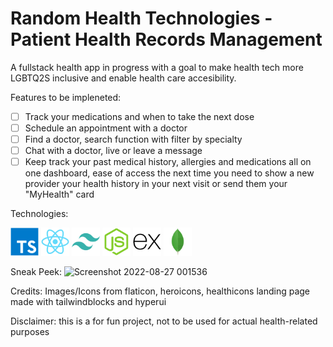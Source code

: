 # Random Health Technologies - Patient Health Records Management 
A fullstack health app in progress with a goal to make health tech more LGBTQ2S inclusive and enable health care accesibility. 

Features to be impleneted: 
- [ ] Track your medications and when to take the next dose
- [ ] Schedule an appointment with a doctor
- [ ] Find a doctor, search function with filter by specialty 
- [ ] Chat with a doctor, live or leave a message 
- [ ] Keep track your past medical history, allergies and medications all on one dashboard, ease of access the next time you need to show a new provider your health history in your next visit or send them your "MyHealth" card 

Technologies: 
<div>
  <img width="45px" src="https://raw.githubusercontent.com/devicons/devicon/master/icons/typescript/typescript-original.svg">
  <img width="45px" src="https://raw.githubusercontent.com/devicons/devicon/master/icons/react/react-original.svg">
  <img width="45px" src="https://raw.githubusercontent.com/devicons/devicon/master/icons/tailwindcss/tailwindcss-plain.svg">
  <img width="45px" src="https://raw.githubusercontent.com/devicons/devicon/c5378d6c2510ffa0b3e4475af95618a8048d6cf1/icons/nodejs/nodejs-original.svg">
  <img width="45px" src="https://raw.githubusercontent.com/devicons/devicon/master/icons/express/express-original.svg">
  <img width="45px" src="https://raw.githubusercontent.com/devicons/devicon/master/icons/mongodb/mongodb-original.svg">
</div>

Sneak Peek: 
![Screenshot 2022-08-27 001536](https://user-images.githubusercontent.com/104483060/187014008-870ae62c-1fef-49b4-829e-3360ddfae71a.png)


Credits:
Images/Icons from flaticon, heroicons, healthicons
landing page made with tailwindblocks and hyperui 

Disclaimer: this is a for fun project, not to be used for actual health-related purposes 
